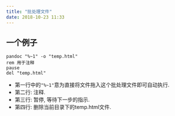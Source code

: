 ```yaml
---
title: "批处理文件"
date: 2018-10-23 11:33
---
```


## 一个例子
```
pandoc "%~1" -o "temp.html"
rem 用于注释
pause
del "temp.html"
```
- 第一行中的`"%~1"`意为直接将文件拖入这个批处理文件即可自动执行. 
- 第二行: 注释. 
- 第三行: 暂停, 等待下一步的指示.  
- 第四行: 删除当前目录下的temp.html文件.
